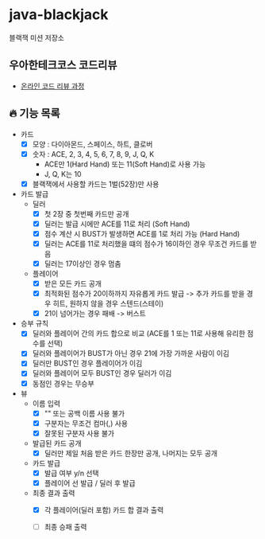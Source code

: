 # java-blackjack

블랙잭 미션 저장소

## 우아한테크코스 코드리뷰

- [온라인 코드 리뷰 과정](https://github.com/woowacourse/woowacourse-docs/blob/master/maincourse/README.md)

## 🔥 기능 목록

- 카드
  - [x] 모양 : 다이아몬드, 스페이스, 하트, 클로버
  - [x] 숫자 : ACE, 2, 3, 4, 5, 6, 7, 8, 9, J, Q, K
    - ACE만 1(Hard Hand) 또는 11(Soft Hand)로 사용 가능
    - J, Q, K는 10
  - [x] 블랙잭에서 사용할 카드는 1벌(52장)만 사용

- 카드 발급
  - 딜러
    - [x] 첫 2장 중 첫번째 카드만 공개
    - [x] 딜러는 발급 시에만 ACE를 11로 처리 (Soft Hand)
    - [x] 점수 계산 시 BUST가 발생하면 ACE를 1로 처리 가능 (Hard Hand)
    - [x] 딜러는 ACE를 11로 처리했을 떄의 점수가 16이하인 경우 무조건 카드를 받음
    - [x] 딜러는 17이상인 경우 멈춤
  - 플레이어
    - [x] 받은 모든 카드 공개
    - [x] 최적화된 점수가 20이하까지 자유롭게 카드 발급 -> 추가 카드를 받을 경우 히트, 원하지 않을 경우 스텐드(스테이)
    - [x] 21이 넘어가는 경우 패배 -> 버스트

- 승부 규칙
  - [x] 딜러와 플레이어 간의 카드 합으로 비교 (ACE를 1 또는 11로 사용해 유리한 점수를 선택)
  - [x] 딜러와 플레이어가 BUST가 아닌 경우 21에 가장 가까운 사람이 이김
  - [x] 딜러만 BUST인 경우 플레이어가 이김
  - [x] 딜러와 플레이어 모두 BUST인 경우 딜러가 이김
  - [x] 동점인 경우는 무승부

- 뷰
  - 이름 입력
    - [x] "" 또는 공백 이름 사용 불가
    - [x] 구분자는 무조건 컴마(,) 사용
    - [x] 잘못된 구분자 사용 불가
  - 발급된 카드 공개
    - [x] 딜러만 제일 처음 받은 카드 한장만 공개, 나머지는 모두 공개
  - 카드 발급
    - [x] 발급 여부 y/n 선택
    - [x] 플레이어 선 발급 / 딜러 후 발급
  - 최종 결과 출력
    - [x] 각 플레이어(딜러 포함) 카드 합 결과 출력
    - [ ] 최종 승패 출력
  